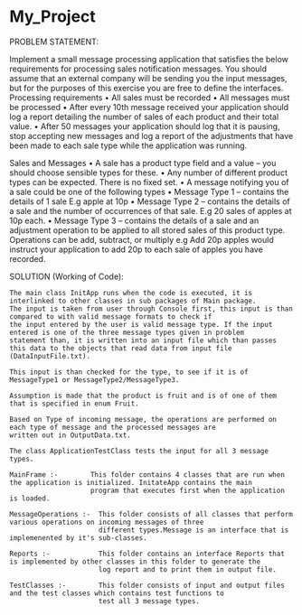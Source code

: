 # My_Project 
PROBLEM STATEMENT:

Implement a small message processing application that satisfies the below requirements for
processing sales notification messages. You should assume that an external company will be sending
you the input messages, but for the purposes of this exercise you are free to define the interfaces.
Processing requirements
    •    All sales must be recorded
    •    All messages must be processed
    •    After every 10th message received your application should log a report detailing the number of sales of each 
         product and their total value.
    •    After 50 messages your application should log that it is pausing, stop accepting new messages and log a report 
         of the adjustments that have been made to each sale type while the application was running.

Sales and Messages
    •    A sale has a product type field and a value – you should choose sensible types for these.
    •    Any number of different product types can be expected. There is no fixed set.
    •    A message notifying you of a sale could be one of the following types
    •    Message Type 1 – contains the details of 1 sale E.g apple at 10p
    •    Message Type 2 – contains the details of a sale and the number of occurrences of that sale. E.g 20 sales of 
         apples at 10p each.
    •    Message Type 3 – contains the details of a sale and an adjustment operation to be applied to all stored sales of
         this product type. Operations can be add, subtract, or multiply e.g Add 20p apples would instruct your application 
         to add 20p to each sale of apples you have recorded.
         
   SOLUTION (Working of Code):
   
    The main class InitApp runs when the code is executed, it is interlinked to other classes in sub packages of Main package. 
    The input is taken from user through Console first, this input is than compared to with valid message formats to check if
    the input entered by the user is valid message type. If the input entered is one of the three message types given in problem
    statement than, it is written into an input file which than passes this data to the objects that read data from input file
    (DataInputFile.txt).
    
    This input is than checked for the type, to see if it is of MessageType1 or MessageType2/MessageType3. 
    
    Assumption is made that the product is fruit and is of one of them that is specified in enum Fruit.
    
    Based on Type of incoming message, the operations are performed on each type of message and the processed messages are 
    written out in OutputData.txt.
    
    The class ApplicationTestClass tests the input for all 3 message types. 
    
    MainFrame :-        This folder contains 4 classes that are run when the application is initialized. InitateApp contains the main 
                        program that executes first when the application is loaded. 
                 
    MessageOperations :-  This folder consists of all classes that perform various operations on incoming messages of three 
                          different types.Message is an interface that is implemenented by it's sub-classes.
                         
    Reports :-            This folder contains an interface Reports that is implemented by other classes in this folder to generate the 
                          log report and to print them in output file.
                
    TestClasses :-        This folder consists of input and output files and the test classes which contains test functions to
                          test all 3 message types.
    
